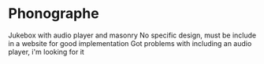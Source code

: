 # Phonographe
Jukebox with audio player and masonry
No specific design, must be include in a website for good implementation
Got problems with including an audio player, i'm looking for it
